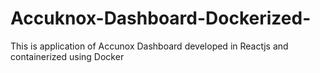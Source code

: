 # Accuknox-Dashboard-Dockerized-
This is application of Accunox Dashboard developed in Reactjs and containerized using Docker
